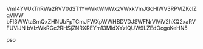 Vm14YVUxTnRWa2RVV0dST1YwWktWMWxzVWxkVmJGcHlWV3RPVlZKclZqVlVW
bFl3WWtaSmQxZHNUbFpTCmJFWXpWWHBDVDJSWFNrVlViV2hXQ2xaRVFUVlJN
bVIzWkRGc2RHSjZNRXREYm13MldXYzlQUW9LZEdOcgoKeHN5

pso